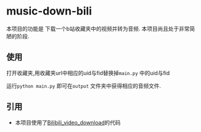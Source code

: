 # music-down-bili

本项目的功能是 下载一个b站收藏夹中的视频并转为音频. 本项目尚且处于非常简陋的阶段.

## 使用
打开收藏夹,用收藏夹url中相应的uid与fid替换掉`main.py` 中的uid与fid

运行`python main.py` 即可在`output` 文件夹中获得相应的音频文件.

## 引用

- 本项目使用了[Bilibili_video_download](https://github.com/Henryhaohao/Bilibili_video_download)的代码